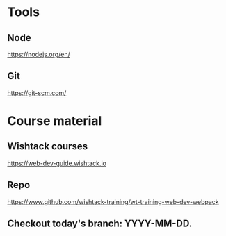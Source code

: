 # Tools

## Node
https://nodejs.org/en/

## Git
https://git-scm.com/

# Course material

## Wishtack courses
https://web-dev-guide.wishtack.io

## Repo
https://www.github.com/wishtack-training/wt-training-web-dev-webpack

## Checkout today's branch: YYYY-MM-DD.